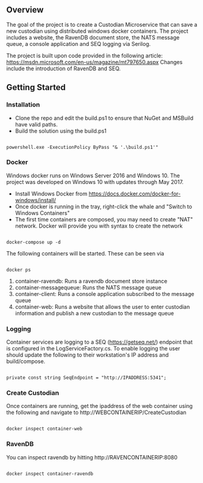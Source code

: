 
## Overview

The goal of the project is to create a Custodian Microservice that can save a new custodian using distributed windows docker containers. The project includes a website, the RavenDB document store, the NATS message queue, a console application and SEQ logging via Serilog.

The project is built upon code provided in the following article: https://msdn.microsoft.com/en-us/magazine/mt797650.aspx
Changes include the introduction of RavenDB and SEQ.

## Getting Started

### Installation

* Clone the repo and edit the build.ps1 to ensure that NuGet and MSBuild have valid paths.
* Build the solution using the build.ps1

```build

powershell.exe -ExecutionPolicy ByPass "& '.\build.ps1'"

```

### Docker

Windows docker runs on Windows Server 2016 and Windows 10. The project was developed on Windows 10 with updates through May 2017.

* Install Windows Docker from https://docs.docker.com/docker-for-windows/install/
* Once docker is running in the tray, right-click the whale and "Switch to Windows Containers"
* The first time containers are composed, you may need to create "NAT" network. Docker will provide you with syntax to create the network

```docker

docker-compose up -d

```

The following containers will be started. These can be seen via

```docker ps

docker ps

```
1. container-ravendb: Runs a ravendb document store instance
2. container-messagequeue: Runs the NATS message queue
3. container-client: Runs a console application subscribed to the message queue
4. container-web: Runs a website that allows the user to enter custodian information and publish a new custodian to the message queue

### Logging

Container services are logging to a SEQ (https://getseq.net/) endpoint that is configured in the LogServiceFactory.cs. To enable logging the user should update the following to their workstation's IP address and build/compose.

```seq endpoint

private const string SeqEndpoint = "http://IPADDRESS:5341";

```

### Create Custodian

Once containers are running, get the ipaddress of the web container using the following and navigate to http://WEBCONTAINERIP/CreateCustodian

```web container

docker inspect container-web

```

### RavenDB

You can inspect ravendb by hitting http://RAVENCONTAINERIP:8080

```web container

docker inspect container-ravendb

```